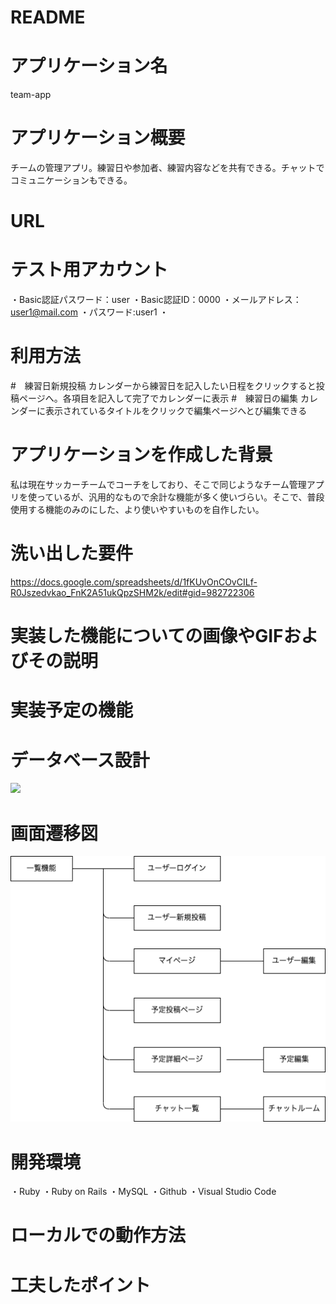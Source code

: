 # README

# アプリケーション名
team-app

# アプリケーション概要
チームの管理アプリ。練習日や参加者、練習内容などを共有できる。チャットでコミュニケーションもできる。

# URL


# テスト用アカウント
・Basic認証パスワード：user
・Basic認証ID：0000
・メールアドレス：user1@mail.com
・パスワード:user1
・
# 利用方法
#　練習日新規投稿
カレンダーから練習日を記入したい日程をクリックすると投稿ページへ。各項目を記入して完了でカレンダーに表示
#　練習日の編集
カレンダーに表示されているタイトルをクリックで編集ページへとび編集できる

# アプリケーションを作成した背景
私は現在サッカーチームでコーチをしており、そこで同じようなチーム管理アプリを使っているが、汎用的なもので余計な機能が多く使いづらい。そこで、普段使用する機能のみのにした、より使いやすいものを自作したい。

# 洗い出した要件
https://docs.google.com/spreadsheets/d/1fKUvOnCOvCILf-R0Jszedvkao_FnK2A51ukQpzSHM2k/edit#gid=982722306

# 実装した機能についての画像やGIFおよびその説明


# 実装予定の機能


# データベース設計
![](ER%E5%9B%B3.png)

# 画面遷移図
![](%E7%94%BB%E9%9D%A2%E9%81%B7%E7%A7%BB%E5%9B%B3.png)

# 開発環境
・Ruby
・Ruby on Rails
・MySQL
・Github
・Visual Studio Code

# ローカルでの動作方法


# 工夫したポイント


[def]: ../../Downloads/ER%E5%9B%B3.png